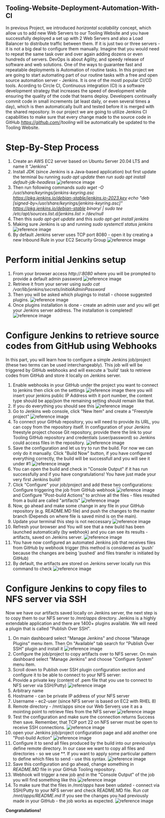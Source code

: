 ## Tooling-Website-Deployment-Automation-With-CI
In previous Project, we introduced *horizontal scalability* concept, which allow us to add new Web Servers to our Tooling Website and you have successfully deployed a set up with 2 Web Servers and also a Load Balancer to distribute traffic between them. If it is just two or three servers - it is not a big deal to configure them manually. Imagine that you would need to repeat the same task over and over again adding dozens or even hundreds of servers.
DevOps is about Agility, and speedy release of software and web solutions. One of the ways to guarantee fast and repeatable deployments is Automation of routine tasks.
In this project we are going to start automating part of our routine tasks with a free and open source automation server - Jenkins. It is one of the mostl popular CI/CD tools.
Acording to Circle CI, Continuous integration (CI) is a software development strategy that increases the speed of development while ensuring the quality of the code that teams deploy. Developers continually commit code in small increments (at least daily, or even several times a day), which is then automatically built and tested before it is merged with the shared repository.
In our project we are going to utilize Jenkins CI capabilities to make sure that every change made to the source code in GitHub *https://github.com/<yourname>/tooling* will be automatically be updated to the Tooling Website.

# Step-By-Step Process
1. Create an AWS EC2 server based on Ubuntu Server 20.04 LTS and name it "Jenkins"
2. Install JDK (since Jenkins is a Java-based application) but first update the terminal bu running *sudo apt update* then run *sudo apt install default-jdk-headless* ![reference image](/Pictures/pic1.PNG)
3. Then run  following commands *sudo wget -O /usr/share/keyrings/jenkins-keyring.asc \
  https://pkg.jenkins.io/debian-stable/jenkins.io-2023.key
echo "deb [signed-by=/usr/share/keyrings/jenkins-keyring.asc]" \
  https://pkg.jenkins.io/debian-stable binary/ | sudo tee \
  /etc/apt/sources.list.d/jenkins.list > /dev/null*
4. Then this *sudo apt-get update* and this *sudo apt-get install jenkins*
5. Making sure Jenkins is up and running *sudo systemctl status jenkins* ![reference image](/Pictures/pic2.PNG)
6. By default Jenkins server uses TCP port 8080 - open it by creating a new Inbound Rule in your EC2 Security Group ![reference image](/Pictures/pic3.PNG)

# Perform initial Jenkins setup
1. From your browser access *http://<Jenkins-Server-Public-IP-Address-or-Public-DNS-Name>:8080* where you will be prompted to provide a default admin password ![reference image](/Pictures/pic4.PNG)
2. Retrieve it from your server using  *sudo cat /var/lib/jenkins/secrets/initialAdminPassword*
3. Then you will be asked which plugings to install - choose suggested plugins. ![reference image](/Pictures/pic5.PNG)
4. Once plugins installation is done - create an admin user and you will get your Jenkins server address. The installation is completed! ![reference image](/Pictures/pic6.PNG)

# Configure Jenkins to retrieve source codes from GitHub using Webhooks
In this part, you will learn how to configure a simple Jenkins job/project (these two terms can be used interchangeably). This job will will be triggered by GitHub webhooks and will execute a 'build' task to retrieve codes from GitHub and store it locally on Jenkins server.
1. Enable webhooks in your GitHub under the project you want to connect to jenkins then click on the  settings ![reference image](/Pictures/pic7.PNG) there you will insert your jenkins public IP Address with it port number, the content type should be app/json the remaining setting should remain like that.
2. If you do everything you should see this ![reference image](/Pictures/pic10.PNG)
3.  Go to Jenkins web console, click "New Item" and create a "Freestyle project" ![reference image](/Pictures/pic8.PNG)
4.  To connect your GitHub repository, you will need to provide its URL, you can copy from the repository itself. In configuration of your Jenkins freestyle project choose Git repository, provide there the link to your Tooling GitHub repository and credentials (user/password) so Jenkins could access files in the repository. ![reference image](/Pictures/pic9.PNG)
5.  Save the configuration and let us try to run the build. For now we can only do it manually. Click "Build Now" button, if you have configured everything correctly, the build will be successfull and you will see it under #1 ![reference image](/Pictures/pic11.PNG)
6.  You can open the build and check in "Console Output" if it has run successfully and if you have  congratulations! You have just made your very first Jenkins build!
7.  Click "Configure" your job/project and add these two configurations: Configure triggering the job from GitHub webhook ![reference image](/Pictures/pic12.PNG) and Configure "Post-build Actions" to archive all the files - files resulted from a build are called "artifacts" ![reference image](/Pictures/pic13.PNG)
8. Now, go ahead and make some change in any file in your GitHub repository (e.g. README.MD file) and push the changes to the master branch (Depends on where file is saved mind is on the main). 
9.  Update your terminal this step is not neccessary ![reference image](/Pictures/pic14.PNG)
10. Refresh your browser and You will see that a new build has been launched automatically (by webhook) and you can see its results - artifacts, saved on Jenkins server. ![reference image](/Pictures/pic15.PNG)
11. You have now configured an automated Jenkins job that receives files from GitHub by webhook trigger (this method is considered as 'push' because the changes are being 'pushed' and files transfer is initiated by GitHub)
12. By default, the artifacts are stored on Jenkins server locally run this command to check ![reference image](/Pictures/pic16.PNG)

# Configure Jenkins to copy files to NFS server via SSH
Now we have our artifacts saved locally on Jenkins server, the next step is to copy them to our NFS server to */mnt/apps* directory.
Jenkins is a highly extendable application and there are 1400+ plugins available. We will need a plugin that is called "Publish Over SSH".
1. On main dashboard select "Manage Jenkins" and choose "Manage Plugins" menu item. Then On "Available" tab search for "Publish Over SSH" plugin and install it ![reference image](/Pictures/pic17.PNG)
2. Configure the job/project to copy artifacts over to NFS server. On main dashboard select "Manage Jenkins" and choose "Configure System" menu item.
3. Scroll down to Publish over SSH plugin configuration section and configure it to be able to connect to your NFS server:
1. Provide a private key (content of .pem file that you use to connect to NFS server via SSH/Putty) ![reference image](/Pictures/pic18.PNG)
2. Arbitrary name
3. Hostname - can be private IP address of your NFS server
4. Username - ec2-user (since NFS server is based on EC2 with RHEL 8)
5. Remote directory - /mnt/apps since our Web Servers use it as a mointing point to retrieve files from the NFS server ![reference image](/Pictures/pic19.PNG)
6. Test the configuration and make sure the connection returns Success then save. Remember, that TCP port 22 on NFS server must be open to receive SSH connections. ![reference image](/Pictures/pic20.PNG)
7. open your Jenkins job/project configuration page and add another one "Post-build Action" ![reference image](/Pictures/pic21.PNG)
8. Configure it to send all files produced by the build into our previouslys define remote directory. In our case we want to copy all files and directories - so we use **. If you want to apply some particular pattern to define which files to send - use this syntax. ![reference image](/Pictures/pic21.PNG)
9. Save this configuration and go ahead, change something in *README.MD* file in your GitHub Tooling repository. 
10. Webhook will trigger a new job and in the "Console Output" of the job you will find something like this ![reference image](/Pictures/pic22.PNG)
11. To make sure that the files in */mnt/apps* have been udated - connect via SSH/Putty to your NFS server and check README.MD file. Run *cat /mnt/apps/README.md* 
If you see the changes you had previously made in your GitHub - the job works as expected. ![reference image](/Pictures/pic23.PNG)

**Congratulations!**
